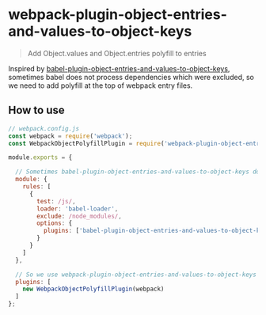 # webpack-plugin-object-entries-and-values-to-object-keys

> Add Object.values and Object.entries polyfill to entries

Inspired by [babel-plugin-object-entries-and-values-to-object-keys](https://www.npmjs.com/package/babel-plugin-object-entries-and-values-to-object-keys), sometimes babel does not process dependencies which were excluded, so we need to add polyfill at the top of webpack entry files.

## How to use

```js
// webpack.config.js
const webpack = require('webpack');
const WebpackObjectPolyfillPlugin = require('webpack-plugin-object-entries-and-values-to-object-keys');

module.exports = {

  // Sometimes babel-plugin-object-entries-and-values-to-object-keys doesn't works on node_modules
  module: {
    rules: [
      {
        test: /js/,
        loader: 'babel-loader',
        exclude: /node_modules/,
        options: {
          plugins: ['babel-plugin-object-entries-and-values-to-object-keys']
        }
      }
    ]
  },

  // So we use webpack-plugin-object-entries-and-values-to-object-keys to fix this
  plugins: [
    new WebpackObjectPolyfillPlugin(webpack)
  ]
};
```


